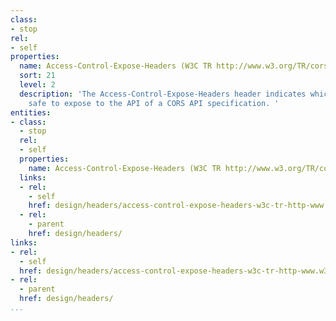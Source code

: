 ```yaml
---
class:
- stop
rel:
- self
properties:
  name: Access-Control-Expose-Headers (W3C TR http://www.w3.org/TR/cors)
  sort: 21
  level: 2
  description: 'The Access-Control-Expose-Headers header indicates which headers are
    safe to expose to the API of a CORS API specification. '
entities:
- class:
  - stop
  rel:
  - self
  properties:
    name: Access-Control-Expose-Headers (W3C TR http://www.w3.org/TR/cors)
  links:
  - rel:
    - self
    href: design/headers/access-control-expose-headers-w3c-tr-http-www.w3.org-tr-cors.md
  - rel:
    - parent
    href: design/headers/
links:
- rel:
  - self
  href: design/headers/access-control-expose-headers-w3c-tr-http-www.w3.org-tr-cors.md
- rel:
  - parent
  href: design/headers/
...
```

